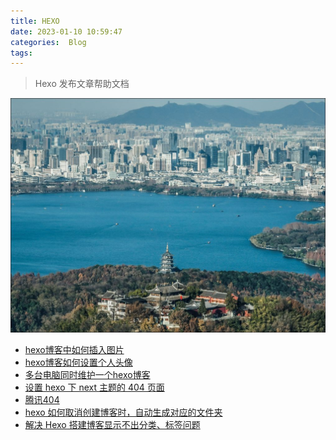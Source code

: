 ```yaml
---
title: HEXO
date: 2023-01-10 10:59:47
categories:  Blog
tags: 
---
```




> Hexo 发布文章帮助文档



<!--more-->

![](https://github.com/ilikui/ilikui.github.io/blob/master/images/20230113/2023011302.JPG?raw=true)





* [hexo博客中如何插入图片](https://juejin.cn/post/6882619951857811469)
* [hexo博客如何设置个人头像](https://blog.garryde.com/archives/50370.html)
* [多台电脑同时维护一个hexo博客](http://www.fightingfrog.cn/2021/04/03/%E5%A4%9A%E5%8F%B0%E7%94%B5%E8%84%91%E5%90%8C%E6%97%B6%E7%BB%B4%E6%8A%A4%E4%B8%80%E4%B8%AAhexo%E5%8D%9A%E5%AE%A2/)
* [设置 hexo 下 next 主题的 404 页面](https://blog.cmyr.ltd/archives/e85d425e.html)
* [腾讯404](https://news.qq.com/404/)
* [hexo 如何取消创建博客时，自动生成对应的文件夹](https://blog.csdn.net/Hodors/article/details/111033680)
* [解决 Hexo 搭建博客显示不出分类、标签问题](https://blog.csdn.net/Wonz5130/article/details/84666519)

